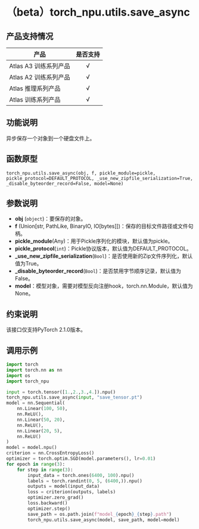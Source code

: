 # （beta）torch\_npu.utils.save\_async
## 产品支持情况

| 产品                                                         | 是否支持 |
| ------------------------------------------------------------ | :------: |
|<term>Atlas A3 训练系列产品</term>            |    √     |
|<term>Atlas A2 训练系列产品</term>  | √   |
|<term>Atlas 推理系列产品</term>                                       |    √     |
|<term>Atlas 训练系列产品</term>                                       |    √     |


## 功能说明

异步保存一个对象到一个硬盘文件上。

## 函数原型

```
torch_npu.utils.save_async(obj, f, pickle_module=pickle, pickle_protocol=DEFAULT_PROTOCOL, _use_new_zipfile_serialization=True, _disable_byteorder_record=False, model=None)
```

## 参数说明

- **obj** (`object`)：要保存的对象。
- **f** \(Union\[str, PathLike, BinaryIO, IO\[bytes\]\]\)：保存的目标文件路径或文件句柄。
- **pickle_module**(Any)：用于Pickle序列化的模块，默认值为pickle。
- **pickle_protocol**(`int`)：Pickle协议版本，默认值为DEFAULT\_PROTOCOL。
- **_use_new_zipfile_serialization**(`Bool`)：是否使用新的Zip文件序列化，默认值为True。
- **_disable_byteorder_record**(`Bool`)：是否禁用字节顺序记录，默认值为False。
- **model**：模型对象，需要对模型反向注册hook，torch.nn.Module，默认值为None。


## 约束说明
该接口仅支持PyTorch 2.1.0版本。

## 调用示例

```python
import torch
import torch.nn as nn
import os
import torch_npu

input = torch.tensor([1.,2.,3.,4.]).npu()
torch_npu.utils.save_async(input, "save_tensor.pt")
model = nn.Sequential(
    nn.Linear(100, 50),
    nn.ReLU(),
    nn.Linear(50, 20),
    nn.ReLU(),
    nn.Linear(20, 5),
    nn.ReLU()
)
model = model.npu()
criterion = nn.CrossEntropyLoss()
optimizer = torch.optim.SGD(model.parameters(), lr=0.01)
for epoch in range(3):
    for step in range(3):
        input_data = torch.ones(6400, 100).npu()
        labels = torch.randint(0, 5, (6400,)).npu()
        outputs = model(input_data)
        loss = criterion(outputs, labels)
        optimizer.zero_grad()
        loss.backward()
        optimizer.step()
        save_path = os.path.join(f"model_{epoch}_{step}.path")
        torch_npu.utils.save_async(model, save_path, model=model)
```

